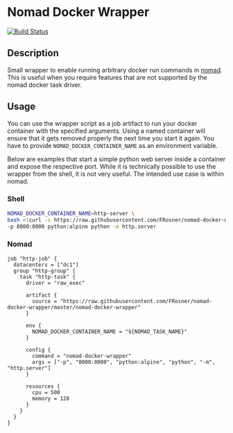 # Nomad Docker Wrapper

[![Build Status](https://travis-ci.org/FRosner/nomad-docker-wrapper.svg?branch=master)](https://travis-ci.org/FRosner/nomad-docker-wrapper)

## Description

Small wrapper to enable running arbitrary docker run commands in [nomad](https://www.nomadproject.io/).
This is useful when you require features that are not supported by the nomad docker task driver.

## Usage

You can use the wrapper script as a job artifact to run your docker container with the specified arguments. Using a named container will ensure that it gets removed properly the next time you start it again. You have to provide `NOMAD_DOCKER_CONTAINER_NAME` as an environment variable.

Below are examples that start a simple python web server inside a container and expose the respective port. While it is technically possible to use the wrapper from the shell, it is not very useful. The intended use case is within nomad.

### Shell

```sh
NOMAD_DOCKER_CONTAINER_NAME=http-server \
bash <(curl -s https://raw.githubusercontent.com/FRosner/nomad-docker-wrapper/master/nomad-docker-wrapper) \
-p 8000:8000 python:alpine python -m http.server
```

### Nomad

```hcl
job "http-job" {
  datacenters = ["dc1"]
  group "http-group" {
    task "http-task" {
      driver = "raw_exec"

      artifact {
        source = "https://raw.githubusercontent.com/FRosner/nomad-docker-wrapper/master/nomad-docker-wrapper"
      }

      env {
        NOMAD_DOCKER_CONTAINER_NAME = "${NOMAD_TASK_NAME}"
      }

      config {
        command = "nomad-docker-wrapper"
        args = ["-p", "8000:8000", "python:alpine", "python", "-m", "http.server"]
      }

      resources {
        cpu = 500
        memory = 128
      }
    }
  }
}
```
